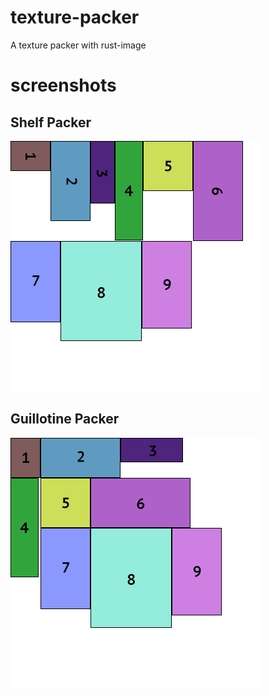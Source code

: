 # texture-packer

A texture packer with rust-image

# screenshots

## Shelf Packer
![shelf-packer](./bin/shelf-packer-output.png)

## Guillotine Packer
![guillotine-packer](./bin/guillotine-packer-output.png)
